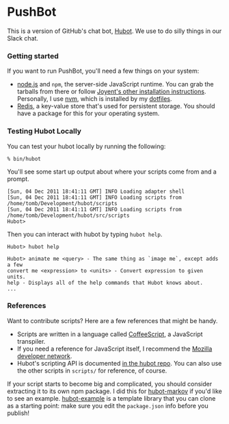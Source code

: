 # PushBot

This is a version of GitHub's chat bot, [Hubot](https://hubot.github.com/). We use to do silly things in our Slack chat.

### Getting started

If you want to run PushBot, you'll need a few things on your system:

 * [node.js](http://nodejs.org/) and `npm`, the server-side JavaScript runtime. You can grab the tarballs from there or follow [Joyent's other installation instructions](https://www.joyent.com/blog/installing-node-and-npm). Personally, I use [nvm](https://github.com/creationix/nvm), which is installed by my [dotfiles](https://github.com/smashwilson/dotfiles/blob/master/script/ansible/reusable/nvm.yml).
 * [Redis](http://redis.io/), a key-value store that's used for persistent storage. You should have a package for this for your operating system.

### Testing Hubot Locally

You can test your hubot locally by running the following:

    % bin/hubot

You'll see some start up output about where your scripts come from and a
prompt.

    [Sun, 04 Dec 2011 18:41:11 GMT] INFO Loading adapter shell
    [Sun, 04 Dec 2011 18:41:11 GMT] INFO Loading scripts from /home/tomb/Development/hubot/scripts
    [Sun, 04 Dec 2011 18:41:11 GMT] INFO Loading scripts from /home/tomb/Development/hubot/src/scripts
    Hubot>

Then you can interact with hubot by typing `hubot help`.

    Hubot> hubot help

    Hubot> animate me <query> - The same thing as `image me`, except adds a few
    convert me <expression> to <units> - Convert expression to given units.
    help - Displays all of the help commands that Hubot knows about.
    ...

### References

Want to contribute scripts? Here are a few references that might be handy.

 * Scripts are written in a language called [CoffeeScript](http://coffeescript.org/), a JavaScript transpiler.
 * If you need a reference for JavaScript itself, I recommend the [Mozilla developer network](https://developer.mozilla.org/en-US/docs/Web/JavaScript).
 * Hubot's scripting API is documented [in the hubot repo](https://github.com/github/hubot/blob/master/docs/scripting.md). You can also use the other scripts in `scripts/` for reference, of course.

If your script starts to become big and complicated, you should consider extracting it to its own npm package. I did this for [hubot-markov](https://github.com/smashwilson/hubot-markov) if you'd like to see an example. [hubot-example](https://github.com/hubot-scripts/hubot-example) is a template library that you can clone as a starting point: make sure you edit the `package.json` info before you publish!
